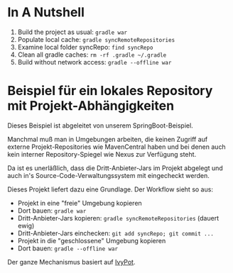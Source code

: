 In A Nutshell
=============

1. Build the project as usual: `gradle war`
2. Populate local cache: `gradle syncRemoteRepositories`
3. Examine local folder syncRepo: `find syncRepo`
4. Clean all gradle caches: `rm -rf .gradle ~/.gradle`
5. Build without network access: `gradle --offline war`

Beispiel für ein lokales Repository mit Projekt-Abhängigkeiten
==============================================================

Dieses Beispiel ist abgeleitet von unserem SpringBoot-Beispiel.

Manchmal muß man in Umgebungen arbeiten, die keinen Zugriff
auf externe Projekt-Repositories wie MavenCentral haben
und bei denen auch kein interner Repository-Spiegel wie Nexus
zur Verfügung steht.

Da ist es unerläßlich, dass die Dritt-Anbieter-Jars im Projekt
abgelegt und auch in's Source-Code-Verwaltungssystem mit eingecheckt
werden.

Dieses Projekt liefert dazu eine Grundlage. Der Workflow sieht so
aus:

* Projekt in eine "freie" Umgebung kopieren
* Dort bauen: `gradle war`
* Dritt-Anbieter-Jars kopieren: `gradle syncRemoteRepositories`
  (dauert ewig)
* Dritt-Anbieter-Jars einchecken: `git add syncRepo; git commit ...`
* Projekt in die "geschlossene" Umgebung kopieren
* Dort bauen: `gradle --offline war`

Der ganze Mechanismus basiert auf [IvyPot](https://github.com/ysb33r/ivypot-gradle-plugin).
